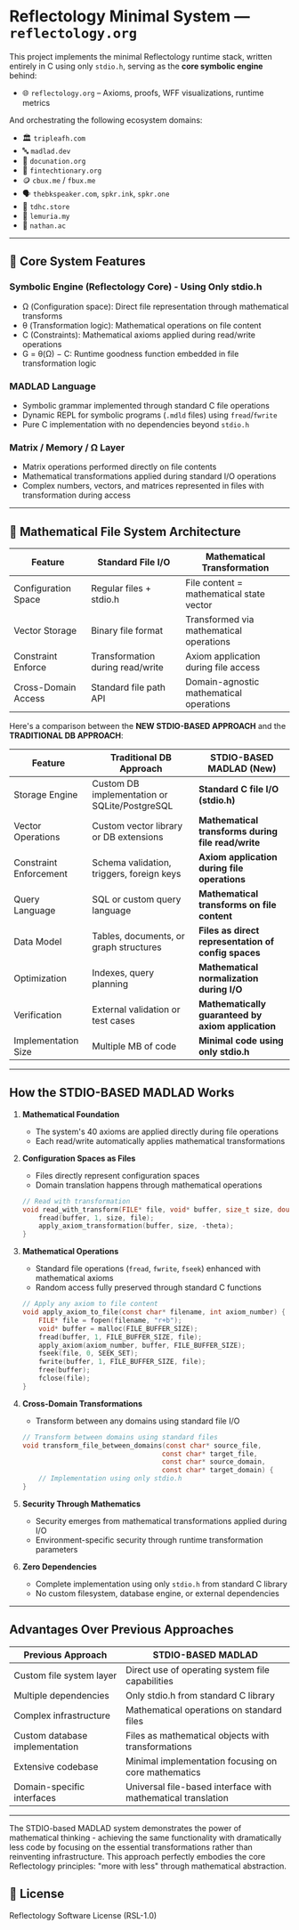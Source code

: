 # Reflectology Minimal System — `reflectology.org`

This project implements the minimal Reflectology runtime stack, written entirely in C using only `stdio.h`, serving as the **core symbolic engine** behind:

- 🌐 `reflectology.org` – Axioms, proofs, WFF visualizations, runtime metrics

And orchestrating the following ecosystem domains:

- 🏛 `tripleafh.com`
- 🔤 `madlad.dev`
- 📜 `docunation.org`
- 💱 `fintechtionary.org`
- 🪙 `cbux.me` / `fbux.me`
- 🗣 `thebkspeaker.com`, `spkr.ink`, `spkr.one`
- 🛒 `tdhc.store`
- 🌱 `lemuria.my`
- 🧠 `nathan.ac`

---

## 🧠 Core System Features

### Symbolic Engine (Reflectology Core) - Using Only stdio.h
- Ω (Configuration space): Direct file representation through mathematical transforms
- θ (Transformation logic): Mathematical operations on file content
- C (Constraints): Mathematical axioms applied during read/write operations
- G = θ(Ω) − C: Runtime goodness function embedded in file transformation logic

### MADLAD Language
- Symbolic grammar implemented through standard C file operations
- Dynamic REPL for symbolic programs (`.mdld` files) using `fread`/`fwrite`
- Pure C implementation with no dependencies beyond `stdio.h`

### Matrix / Memory / Ω Layer
- Matrix operations performed directly on file contents
- Mathematical transformations applied during standard I/O operations
- Complex numbers, vectors, and matrices represented in files with transformation during access

---

## 💾 Mathematical File System Architecture

| Feature             | Standard File I/O                | Mathematical Transformation               |
|---------------------|----------------------------------|------------------------------------------|
| Configuration Space | Regular files + stdio.h          | File content = mathematical state vector |
| Vector Storage      | Binary file format               | Transformed via mathematical operations  |
| Constraint Enforce  | Transformation during read/write | Axiom application during file access     |
| Cross-Domain Access | Standard file path API           | Domain-agnostic mathematical operations  |

Here's a comparison between the **NEW STDIO-BASED APPROACH** and the **TRADITIONAL DB APPROACH**:

| Feature                | Traditional DB Approach                       | **STDIO-BASED MADLAD (New)**                          |
|------------------------|-----------------------------------------------|-------------------------------------------------------|
| Storage Engine         | Custom DB implementation or SQLite/PostgreSQL | **Standard C file I/O (stdio.h)**                     |
| Vector Operations      | Custom vector library or DB extensions        | **Mathematical transforms during file read/write**     |
| Constraint Enforcement | Schema validation, triggers, foreign keys     | **Axiom application during file operations**          |
| Query Language         | SQL or custom query language                  | **Mathematical transforms on file content**           |
| Data Model             | Tables, documents, or graph structures        | **Files as direct representation of config spaces**   |
| Optimization           | Indexes, query planning                       | **Mathematical normalization during I/O**             |
| Verification           | External validation or test cases             | **Mathematically guaranteed by axiom application**    |
| Implementation Size    | Multiple MB of code                           | **Minimal code using only stdio.h**                   |

---

## **How the STDIO-BASED MADLAD Works**

1. **Mathematical Foundation**  
   - The system's 40 axioms are applied directly during file operations
   - Each read/write automatically applies mathematical transformations

2. **Configuration Spaces as Files**  
   - Files directly represent configuration spaces
   - Domain translation happens through mathematical operations
   ```c
   // Read with transformation
   void read_with_transform(FILE* file, void* buffer, size_t size, double theta) {
       fread(buffer, 1, size, file);
       apply_axiom_transformation(buffer, size, -theta);
   }
   ```

3. **Mathematical Operations**  
   - Standard file operations (`fread`, `fwrite`, `fseek`) enhanced with mathematical axioms
   - Random access fully preserved through standard C functions
   ```c
   // Apply any axiom to file content
   void apply_axiom_to_file(const char* filename, int axiom_number) {
       FILE* file = fopen(filename, "r+b");
       void* buffer = malloc(FILE_BUFFER_SIZE);
       fread(buffer, 1, FILE_BUFFER_SIZE, file);
       apply_axiom(axiom_number, buffer, FILE_BUFFER_SIZE);
       fseek(file, 0, SEEK_SET);
       fwrite(buffer, 1, FILE_BUFFER_SIZE, file);
       free(buffer);
       fclose(file);
   }
   ```

4. **Cross-Domain Transformations**  
   - Transform between any domains using standard file I/O
   ```c
   // Transform between domains using standard files
   void transform_file_between_domains(const char* source_file, 
                                      const char* target_file,
                                      const char* source_domain, 
                                      const char* target_domain) {
       // Implementation using only stdio.h
   }
   ```

5. **Security Through Mathematics**  
   - Security emerges from mathematical transformations applied during I/O
   - Environment-specific security through runtime transformation parameters

6. **Zero Dependencies**
   - Complete implementation using only `stdio.h` from standard C library
   - No custom filesystem, database engine, or external dependencies

---

## **Advantages Over Previous Approaches**

| **Previous Approach**           | **STDIO-BASED MADLAD**                                        |
|---------------------------------|---------------------------------------------------------------|
| Custom file system layer        | Direct use of operating system file capabilities              |
| Multiple dependencies           | Only stdio.h from standard C library                          |
| Complex infrastructure          | Mathematical operations on standard files                     |
| Custom database implementation  | Files as mathematical objects with transformations            |
| Extensive codebase              | Minimal implementation focusing on core mathematics           |
| Domain-specific interfaces      | Universal file-based interface with mathematical translation  |

---

The STDIO-based MADLAD system demonstrates the power of mathematical thinking - achieving the same functionality with dramatically less code by focusing on the essential transformations rather than reinventing infrastructure. This approach perfectly embodies the core Reflectology principles: "more with less" through mathematical abstraction.

## 🔗 License

Reflectology Software License (RSL-1.0)
